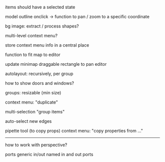items should have a selected state

model outline
	onclick → function to pan / zoom to a specific coordinate

bg image: extract / process shapes?

multi-level context menu?

store context menu info in a central place

function to fit map to editor

update minimap
	draggable rectangle to pan editor

autolayout: recursively, per group

how to show doors and windows?

groups: resizable (min size)

context menu: "duplicate"

multi-selection
	"group items"

auto-select new edges

pipette tool (to copy props)
	context menu: "copy properties from ..."

---

how to work with perspective?

ports
	generic in/out
	named in and out ports
